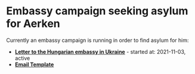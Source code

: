 # Embassy campaign seeking asylum for Aerken

Currently an embassy campaign is running in order to find asylum for him:

- **[Letter to the Hungarian embassy in Ukraine](HungarianEmbassy)** - started at: 2021-11-03, active
- **[Email Template](EmailTemplate/EmailTemplate.md)**
